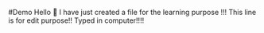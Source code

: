 #Demo
Hello 👋 
I have just created a file for the learning purpose !!!
This line is for edit purpose!!
Typed in computer!!!!